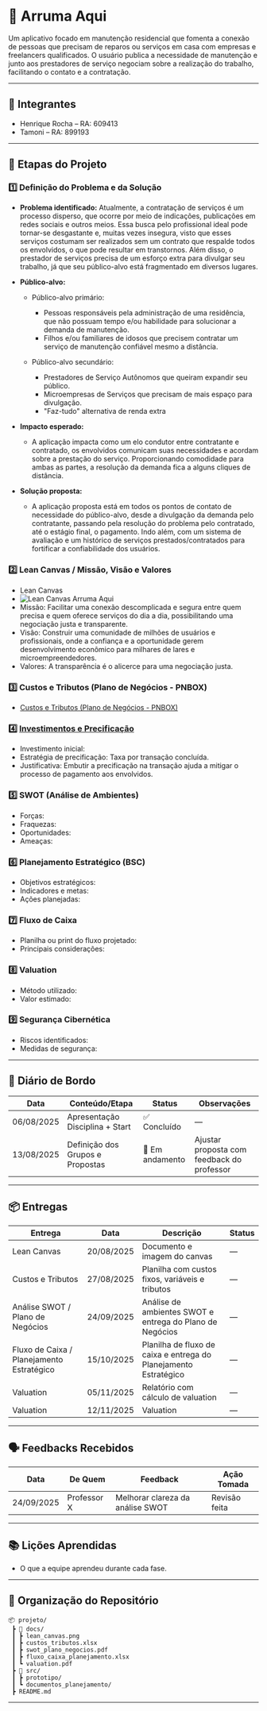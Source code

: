 # 📌 Arruma Aqui

Um aplicativo focado em manutenção residencial que fomenta a conexão de pessoas que precisam de reparos ou serviços em casa com empresas e freelancers qualificados. O usuário publica a necessidade de manutenção e junto aos prestadores de serviço negociam sobre a realização do trabalho, facilitando o contato e a contratação.

---

## 👥 Integrantes

- Henrique Rocha – RA: 609413
- Tamoni – RA: 899193

---

## 🧭 Etapas do Projeto

### 1️⃣ Definição do Problema e da Solução
- **Problema identificado:** Atualmente, a contratação de serviços é um processo disperso, que ocorre por meio de indicações, publicações em redes sociais e outros meios. Essa busca pelo profissional ideal pode tornar-se desgastante e, muitas vezes insegura, visto que esses serviços costumam ser realizados sem um contrato que respalde todos os envolvidos, o que pode resultar em transtornos. Além disso, o prestador de serviços precisa de um esforço extra para divulgar seu trabalho, já que seu público-alvo está fragmentado em diversos lugares.
- **Público-alvo:**
  * Público-alvo primário:
    - Pessoas responsáveis pela administração de uma residência, que não possuam tempo e/ou habilidade para solucionar a demanda de manutenção.
    - Filhos e/ou familiares de idosos que precisem contratar um serviço de manutenção confiável mesmo a distância.
       
  * Público-alvo secundário:
    - Prestadores de Serviço Autônomos que queiram expandir seu público.
    - Microempresas de Serviços que precisam de mais espaço para divulgação.
    - "Faz-tudo" alternativa de renda extra      
   
- **Impacto esperado:**
  - A aplicação impacta como um elo condutor entre contratante e contratado, os envolvidos comunicam suas necessidades e acordam sobre a prestação do serviço. Proporcionando comodidade para ambas as partes, a resolução da demanda fica a alguns cliques de distância. 
 
- **Solução proposta:**
  - A aplicação proposta está em todos os pontos de contato de necessidade do público-alvo, desde a divulgação da demanda pelo contratante, passando pela resolução do problema pelo contratado, até o estágio final, o pagamento. Indo além, com um sistema de avaliação e um histórico de serviços prestados/contratados para fortificar a confiabilidade dos usuários. 

### 2️⃣ Lean Canvas / Missão, Visão e Valores
- Lean Canvas
- ![Lean Canvas Arruma Aqui](Imagens/LeanCanvasArrumaAqui.jpg)
- Missão: Facilitar uma conexão descomplicada e segura entre quem precisa e quem oferece serviços do dia a dia, possibilitando uma negociação justa e transparente. 
- Visão: Construir uma comunidade de milhões de usuários e profissionais, onde a confiança e a oportunidade gerem desenvolvimento econômico para milhares de lares e microempreendedores.  
- Valores: A transparência é o alicerce para uma negociação justa. 

### 3️⃣ Custos e Tributos (Plano de Negócios - PNBOX)
- [Custos e Tributos (Plano de Negócios - PNBOX)](docs/custos_estudo.md)

### 4️⃣ [Investimentos e Precificação](docs/plano_de_negocio.md)
- Investimento inicial:  
- Estratégia de precificação: Taxa por transação concluída.
- Justificativa: Embutir a precificação na transação ajuda a mitigar o processo de pagamento aos envolvidos. 

### 5️⃣ SWOT (Análise de Ambientes)
- Forças:  
- Fraquezas:  
- Oportunidades:  
- Ameaças:  

### 6️⃣ Planejamento Estratégico (BSC)
- Objetivos estratégicos:  
- Indicadores e metas:  
- Ações planejadas:  

### 7️⃣ Fluxo de Caixa
- Planilha ou print do fluxo projetado:  
- Principais considerações:  

### 8️⃣ Valuation
- Método utilizado:  
- Valor estimado:  

### 9️⃣ Segurança Cibernética
- Riscos identificados:  
- Medidas de segurança:  

---

## 📅 Diário de Bordo

| Data       | Conteúdo/Etapa                     | Status     | Observações |
|------------|------------------------------------|------------|-------------|
| 06/08/2025 | Apresentação Disciplina + Start    | ✅ Concluído | — |
| 13/08/2025 | Definição dos Grupos e Propostas   | 🚧 Em andamento | Ajustar proposta com feedback do professor |

---

## 📦 Entregas

| Entrega                                | Data       | Descrição                                                         | Status |
|----------------------------------------|------------|-------------------------------------------------------------------|--------|
| Lean Canvas                            | 20/08/2025 | Documento e imagem do canvas                                      | —      |
| Custos e Tributos                      | 27/08/2025 | Planilha com custos fixos, variáveis e tributos                   | —      |
| Análise SWOT / Plano de Negócios       | 24/09/2025 | Análise de ambientes SWOT e entrega do Plano de Negócios          | —      |
| Fluxo de Caixa / Planejamento Estratégico | 15/10/2025 | Planilha de fluxo de caixa e entrega do Planejamento Estratégico  | —      |
| Valuation                              | 05/11/2025 | Relatório com cálculo de valuation                                | —      |
| Valuation      | 12/11/2025 | Valuation | —      |

---

## 🗣️ Feedbacks Recebidos

| Data       | De Quem     | Feedback                                                        | Ação Tomada |
|------------|-------------|----------------------------------------------------------------|-------------|
| 24/09/2025 | Professor X | Melhorar clareza da análise SWOT                                | Revisão feita |

---

## 📚 Lições Aprendidas
- O que a equipe aprendeu durante cada fase.  

---

## 📁 Organização do Repositório

```
📦 projeto/
 ┣ 📂 docs/
 ┃ ┣ lean_canvas.png
 ┃ ┣ custos_tributos.xlsx
 ┃ ┣ swot_plano_negocios.pdf
 ┃ ┣ fluxo_caixa_planejamento.xlsx
 ┃ ┗ valuation.pdf
 ┣ 📂 src/
 ┃ ┣ prototipo/
 ┃ ┗ documentos_planejamento/
 ┣ README.md
```

---
